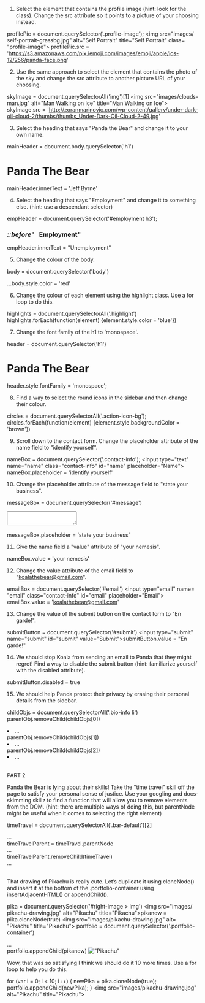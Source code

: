 1. Select the element that contains the profile image (hint: look for the class). Change the src attribute so it points to a picture of your choosing instead.

profilePic = document.querySelector('.profile-image');
<img src=​"images/​self-portrait-grassbg.jpg" alt=​"Self Portrait" title=​"Self Portrait" class=​"profile-image">​
profilePic.src = 'https://s3.amazonaws.com/pix.iemoji.com/images/emoji/apple/ios-12/256/panda-face.png'

2. Use the same approach to select the element that contains the photo of the sky and change the src attribute to another picture URL of your choosing.

skyImage = document.querySelectorAll('img')[1]
<img src=​"images/​clouds-man.jpg" alt=​"Man Walking on Ice" title=​"Man Walking on Ice">​
skyImage.src = 'http://zoranmarinovic.com/wp-content/gallery/under-dark-oil-cloud-2/thumbs/thumbs_Under-Dark-Oil-Cloud-2-49.jpg'

3. Select the heading that says "Panda the Bear" and change it to your own name.

mainHeader = document.body.querySelector('h1')
<h1 class=​"highlight">​Panda The Bear​</h1>​
mainHeader.innerText = 'Jeff Byrne'

4. Select the heading that says "Employment" and change it to something else. (hint: use a descendant selector)

empHeader = document.querySelector('#employment h3');
<h3 class=​"info-title">​<i class=​"icon-suitcase">​::before​</i>​" &nbsp; Employment"</h3>​
empHeader.innerText = "Unemployment"

5. Change the colour of the body.

body = document.querySelector('body')
<body>​…​</body>​
body.style.color = 'red'

6. Change the colour of each element using the highlight class. Use a for loop to do this.

highlights = document.querySelectorAll('.highlight')
highlights.forEach(function(element) {element.style.color = 'blue'})

7. Change the font family of the h1 to 'monospace'.

header = document.querySelector('h1')
<h1 class=​"highlight" style=​"color:​ blue;​">​Panda The Bear​</h1>​
header.style.fontFamily = 'monospace';

8. Find a way to select the round icons in the sidebar and then change their colour.

circles = document.querySelectorAll('.action-icon-bg');
circles.forEach(function(element) {element.style.backgroundColor = 'brown'})

9. Scroll down to the contact form. Change the placeholder attribute of the name field to "identify yourself".

nameBox = document.querySelector('.contact-info');
<input type=​"text" name=​"name" class=​"contact-info" id=​"name" placeholder=​"Name">​
nameBox.placeholder = 'identify yourself'

10. Change the placeholder attribute of the message field to "state your business".

messageBox = document.querySelector('#message')
<textarea name=​"message" id=​"message" placeholder=​"Message">​</textarea>​
messageBox.placeholder = 'state your business'

11. Give the name field a "value" attribute of "your nemesis".

nameBox.value = 'your nemesis'

12. Change the value attribute of the email field to "koalathebear@gmail.com".

emailBox = document.querySelector('#email')
<input type=​"email" name=​"email" class=​"contact-info" id=​"email" placeholder=​"Email">​
emailBox.value = 'koalathebear@gmail.com'

13. Change the value of the submit button on the contact form to "En garde!".

submitButton = document.querySelector('#submit')
<input type=​"submit" name=​"submit" id=​"submit" value=​"Submit">​
submitButton.value = "En garde!"

14. We should stop Koala from sending an email to Panda that they might regret! Find a way to disable the submit button (hint: familiarize yourself with the disabled attribute).

submitButton.disabled = true

15. We should help Panda protect their privacy by erasing their personal details from the sidebar.

childObjs = document.querySelectorAll('.bio-info li')
parentObj.removeChild(childObjs[0])
<li class=​"bio-info-item">​…​</li>​
parentObj.removeChild(childObjs[1])
<li class=​"bio-info-item">​…​</li>​
parentObj.removeChild(childObjs[2])
<li class=​"bio-info-item">​…​</li>​


PART 2

Panda the Bear is lying about their skills! Take the "time travel" skill off the page to satisfy your personal sense of justice. Use your googling and docs-skimming skillz to find a function that will allow you to remove elements from the DOM. (hint: there are multiple ways of doing this, but parentNode might be useful when it comes to selecting the right element)

timeTravel = document.querySelectorAll('.bar-default')[2]
<div class=​"bar-default">​…​</div>​
timeTravelParent = timeTravel.parentNode
<div>​…​</div>​
timeTravelParent.removeChild(timeTravel)
<div class=​"bar-default">​…​</div>​

That drawing of Pikachu is really cute. Let’s duplicate it using cloneNode() and insert it at the bottom of the .portfolio-container using insertAdjacentHTML() or appendChild().

pika = document.querySelector('#right-image > img')
<img src=​"images/​pikachu-drawing.jpg" alt=​"Pikachu" title=​"Pikachu">​
pikanew = pika.cloneNode(true)
<img src=​"images/​pikachu-drawing.jpg" alt=​"Pikachu" title=​"Pikachu">​
portfolio = document.querySelector('.portfolio-container')
<div class=​"portfolio-container">​…​</div>​
portfolio.appendChild(pikanew)
<img src=​"images/​pikachu-drawing.jpg" alt=​"Pikachu" title=​"Pikachu">​

Wow, that was so satisfying I think we should do it 10 more times. Use a for loop to help you do this.

for (var i = 0; i < 10; i++) {
  newPika = pika.cloneNode(true);
  portfolio.appendChild(newPika);
}
<img src=​"images/​pikachu-drawing.jpg" alt=​"Pikachu" title=​"Pikachu">​
